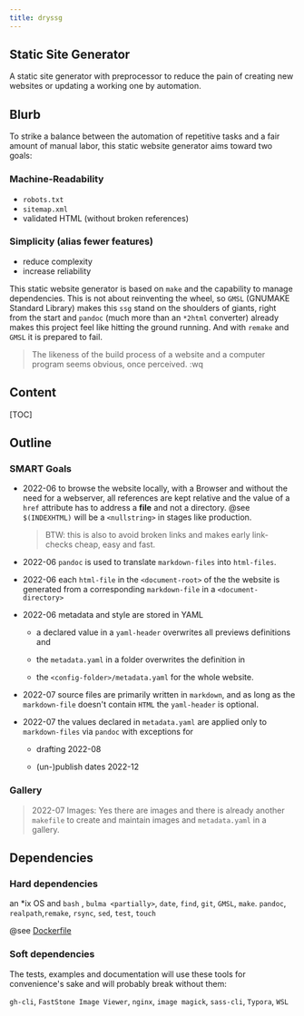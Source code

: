 ```yaml
---
title: dryssg 
---
```


## Static Site Generator

A static site generator with preprocessor to reduce the pain of creating new websites or updating a working one by automation.

## Blurb

To strike a balance between the automation of repetitive tasks and a fair amount of manual labor, this static website generator aims toward two goals:

### Machine-Readability

- `robots.txt` 
- `sitemap.xml`
- validated HTML (without broken references) 

### Simplicity (alias fewer features)

- reduce complexity
- increase reliability

This static website generator is based on `make`  and  the capability to manage dependencies. This is not about reinventing the wheel, so `GMSL` (GNUMAKE Standard Library) makes this `ssg` stand on the shoulders of giants, right from the start and `pandoc` (much more than an `*2html` converter) already makes this project feel like hitting the ground running.  And with  `remake`  and `GMSL` it is prepared to fail.

> The likeness of the build process of a website and a computer program seems obvious, once perceived. :wq

## Content

[TOC]

## Outline

### SMART Goals

- 2022-06 to browse the website locally, with a Browser and without the need for a webserver,
  all references are kept relative and the value of a `href` attribute has to address a **file** and not a directory. 
  @see `$(INDEXHTML)` will be a `<nullstring>` in stages like production.

  > BTW: this is also to avoid broken links and makes early link-checks cheap, easy and fast.

- 2022-06 `pandoc` is used to translate `markdown-files` into  `html-files`.

- 2022-06 each `html-file` in the `<document-root>` of the the website is generated from a corresponding `markdown-file` in a `<document-directory>`

- 2022-06 metadata and style are stored in YAML 

  - a declared value in a `yaml-header` overwrites all previews definitions and 

  - the `metadata.yaml` in a folder overwrites the definition in

  - the  `<config-folder>/metadata.yaml` for the whole website.

- 2022-07 source files are primarily written in `markdown`, 
  and as long as the `markdown-file` doesn't contain `HTML` the `yaml-header`  is optional.

- 2022-07 the values declared in `metadata.yaml` are applied only to `markdown-files` via `pandoc` with exceptions for

  -  drafting 2022-08

  - (un-)publish dates 2022-12
    


### Gallery

> 2022-07 Images: Yes there are images and there is already another `makefile` to create and maintain images and `metadata.yaml` in a gallery. 



## Dependencies

### Hard dependencies

an *ix OS and `bash` , `bulma <partially>`, `date`, `find`, `git`, `GMSL`, `make`. `pandoc`, `realpath`,`remake`, `rsync`, `sed`, `test`, `touch`

@see [Dockerfile](https://github.com/westenfalke/dryssg/blob/main/.devcontainer/Dockerfile)

### Soft dependencies

The tests, examples and documentation will use these tools for convenience's sake and will probably break without them:   

 `gh-cli`,  `FastStone Image Viewer`, `nginx`, `image magick`,  `sass-cli`, `Typora`, `WSL`
